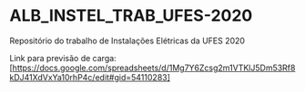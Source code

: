 # ALB_INSTEL_TRAB_UFES-2020
Repositório do trabalho de Instalações Elétricas da UFES 2020

Link para previsão de carga: [https://docs.google.com/spreadsheets/d/1Mg7Y6Zcsg2m1VTKlJ5Dm53Rf8kDJ41XdVxYa10rhP4c/edit#gid=54110283]
